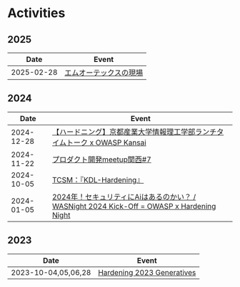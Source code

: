 # Activities

## 2025

| Date | Event |
| --- | --- |
| 2025-02-28 | [エムオーテックスの現場](https://devlove-kansai.doorkeeper.jp/events/181655/) |

## 2024

| Date | Event |
| --- | --- |
| 2024-12-28 | [【ハードニング】京都産業大学情報理工学部ランチタイムトーク x OWASP Kansai](https://owasp-kansai.doorkeeper.jp/events/179740/) |
| 2024-11-22 | [プロダクト開発meetup関西#7](https://product-dev-meetup-kansai.connpass.com/event/334068/) |
| 2024-10-05 | [TCSM：『KDL-Hardening』](https://tokushima-cyber-security-meetup.connpass.com/event/323352/) |
| 2024-01-05 | [2024年！セキュリティにAiはあるのかい？ / WASNight 2024 Kick-Off = OWASP x Hardening Night](https://owasp.doorkeeper.jp/events/167599/) |

## 2023

| Date | Event |
| --- | --- |
| 2023-10-04,05,06,28 | [Hardening 2023 Generatives](https://wasforum.jp/hardening-project/hardening-2023-generatives/) |
